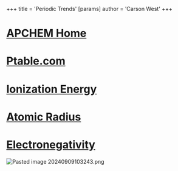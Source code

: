 +++
 title = 'Periodic Trends'
[params]
	author = 'Carson West'
+++
# [APCHEM Home](./../apchem-home/)

# [Ptable.com](https://ptable.com/?lang=en#Properties)

# [Ionization Energy](./../ionization-energy/)
# [Atomic Radius](./../atomic-radius/)

# [Electronegativity](./../electronegativity/)
![Pasted image 20240909103243.png](./../pasted-image-20240909103243.png/)